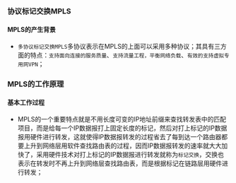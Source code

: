 ### 协议标记交换MPLS
#### MPLS的产生背景
+ `多协议标记交换MPLS`多协议表示在MPLS的上面可以采用多种协议；其具有三方面的特点：`支持面向连接的服务质量`、`支持流量工程，平衡网络负载`、`有效的支持虚拟专用网VPN`；
### MPLS的工作原理
#### 基本工作过程
+ MPLS的一个重要特点就是不用长度可变的IP地址前缀来查找转发表中的匹配项目，而是给每一个IP数据报打上固定长度的标记，然后对打上标记的IP数据报用硬件进行转发，这就使得IP数据报转发的过程省去了每到达一个路由器都要上升到网络层用软件查找路由表的过程，因而IP数据报转发的速率就大大加快了，采用硬件技术对打上标记的IP数据报进行转发就称为`标记交换`，交换也表示在转发时不再上升到网络层查找路由表，而是根据标记在链路层用硬件进行转发；
